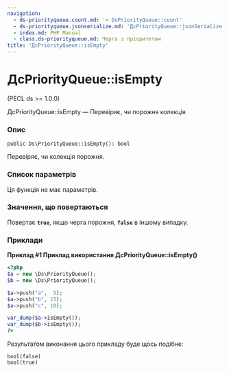 ```yaml
---
navigation:
  - ds-priorityqueue.count.md: '« DsPriorityQueue::count'
  - ds-priorityqueue.jsonserialize.md: 'ДсPriorityQueue::jsonSerialize »'
  - index.md: PHP Manual
  - class.ds-priorityqueue.md: Черга з пріоритетом
title: 'ДсPriorityQueue::isEmpty'
---
```

# ДсPriorityQueue::isEmpty

(PECL ds >= 1.0.0)

ДсPriorityQueue::isEmpty — Перевіряє, чи порожня колекція

### Опис

```methodsynopsis
public Ds\PriorityQueue::isEmpty(): bool
```

Перевіряє, чи колекція порожня.

### Список параметрів

Ця функція не має параметрів.

### Значення, що повертаються

Повертає **`true`**, якщо черга порожня, **`false`** в іншому випадку.

### Приклади

**Приклад #1 Приклад використання **ДсPriorityQueue::isEmpty()****

```php
<?php
$a = new \Ds\PriorityQueue();
$b = new \Ds\PriorityQueue();

$a->push("a",  5);
$a->push("b", 15);
$a->push("c", 10);

var_dump($a->isEmpty());
var_dump($b->isEmpty());
?>
```

Результатом виконання цього прикладу буде щось подібне:

```
bool(false)
bool(true)
```
